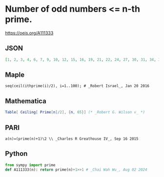 # Number of odd numbers <\= n\-th prime\.
https://oeis.org/A111333
## JSON
```JSON
[1, 2, 3, 4, 6, 7, 9, 10, 12, 15, 16, 19, 21, 22, 24, 27, 30, 31, 34, 36, 37, 40, 42, 45, 49, 51, 52, 54, 55, 57, 64, 66, 69, 70, 75, 76, 79, 82, 84, 87, 90, 91, 96, 97, 99, 100, 106, 112, 114, 115, 117, 120, 121, 126, 129, 132, 135, 136, 139, 141, 142, 147, 154, 156, 157]
```
## Maple
```Maple
seq(ceil(ithprime(i)/2), i=1..100); # _Robert Israel_, Jan 20 2016
```
## Mathematica
```Mathematica
Table[ Ceiling[ Prime[n]/2], {n, 65}] (* _Robert G. Wilson v_ *)
```
## PARI
```PARI
a(n)=(prime(n)+1)\2 \\ _Charles R Greathouse IV_, Sep 16 2015
```
## Python
```Python
from sympy import prime
def A111333(n): return prime(n)+1>>1 # _Chai Wah Wu_, Aug 02 2024
```
